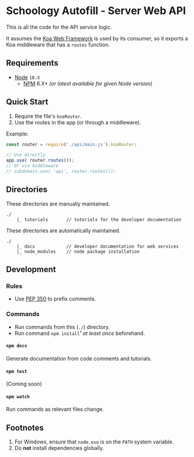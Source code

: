 # Schoology Autofill - Server Web API

This is all the code for the API service logic.

It assumes the [Koa Web Framework][koa] is used by its consumer, so it exports a Koa middleware that has a `routes` function.

## Requirements

- [Node][nodejs] `10.X`
    - [NPM](https://docs.npmjs.com/getting-started/installing-node#updating-npm) 6.X+ _(or latest available for given Node version)_

## Quick Start

1. Require the file's `koaRouter`.
2. Use the routes in the app (or through a middleware).

Example:
```javascript
const router = require('./api/main.js').koaRouter;

// Use directly
app.use( router.routes());
// Or via middleware
// subdomain.use( 'api', router.routes());
```

## Directories

These directories are manually maintained.

    ./
        |_ tutorials       // tutorials for the developer documentation

These directories are automatically maintained.

    ./
        |_ docs            // developer documentation for web services
        |_ node_modules    // node package installation

## Development

### Rules

- Use [PEP 350](https://www.python.org/dev/peps/pep-0350/) to prefix comments.

### Commands

- Run commands from this (`./`) directory.
- Run command `npm install`¹ _at least once_ beforehand.

#### `npm docs`

Generate documentation from code comments and tutorials.

#### `npm test`

(Coming soon)

#### `npm watch`

Run commands as relevant files change.

## Footnotes

1. For Windows, ensure that `node.exe` is on the `PATH` system variable.
2. Do **not** install dependencies globally.


[eslint]: https://eslint.org/ "ESLint"
[nodejs]: https://nodejs.org/ "Node.js"
[koa]: https://koajs.com/ "Koa"
